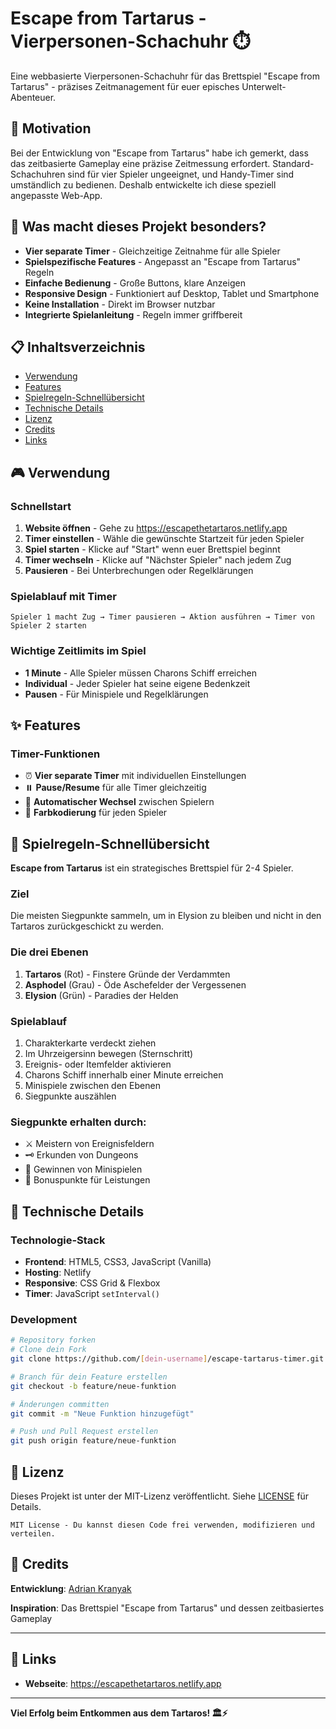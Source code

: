 # Escape from Tartarus - Vierpersonen-Schachuhr ⏱️

Eine webbasierte Vierpersonen-Schachuhr für das Brettspiel "Escape from Tartarus" - präzises Zeitmanagement für euer episches Unterwelt-Abenteuer.

## 🎯 Motivation

Bei der Entwicklung von "Escape from Tartarus" habe ich gemerkt, dass das zeitbasierte Gameplay eine präzise Zeitmessung erfordert. Standard-Schachuhren sind für vier Spieler ungeeignet, und Handy-Timer sind umständlich zu bedienen. Deshalb entwickelte ich diese speziell angepasste Web-App.

## 🚀 Was macht dieses Projekt besonders?

- **Vier separate Timer** - Gleichzeitige Zeitnahme für alle Spieler
- **Spielspezifische Features** - Angepasst an "Escape from Tartarus" Regeln
- **Einfache Bedienung** - Große Buttons, klare Anzeigen
- **Responsive Design** - Funktioniert auf Desktop, Tablet und Smartphone
- **Keine Installation** - Direkt im Browser nutzbar
- **Integrierte Spielanleitung** - Regeln immer griffbereit

## 📋 Inhaltsverzeichnis

- [Verwendung](#verwendung)
- [Features](#features)
- [Spielregeln-Schnellübersicht](#spielregeln-schnellübersicht)
- [Technische Details](#technische-details)
- [Lizenz](#lizenz)
- [Credits](#credits)
- [Links](#links)


## 🎮 Verwendung

### Schnellstart
1. **Website öffnen** - Gehe zu https://escapethetartaros.netlify.app
2. **Timer einstellen** - Wähle die gewünschte Startzeit für jeden Spieler
3. **Spiel starten** - Klicke auf "Start" wenn euer Brettspiel beginnt
4. **Timer wechseln** - Klicke auf "Nächster Spieler" nach jedem Zug
5. **Pausieren** - Bei Unterbrechungen oder Regelklärungen

### Spielablauf mit Timer
```
Spieler 1 macht Zug → Timer pausieren → Aktion ausführen → Timer von Spieler 2 starten
```

### Wichtige Zeitlimits im Spiel
- **1 Minute** - Alle Spieler müssen Charons Schiff erreichen
- **Individual** - Jeder Spieler hat seine eigene Bedenkzeit
- **Pausen** - Für Minispiele und Regelklärungen

## ✨ Features

### Timer-Funktionen
- ⏰ **Vier separate Timer** mit individuellen Einstellungen
- ⏸️ **Pause/Resume** für alle Timer gleichzeitig
- 🔄 **Automatischer Wechsel** zwischen Spielern
- 🎨 **Farbkodierung** für jeden Spieler

## 🎲 Spielregeln-Schnellübersicht

**Escape from Tartarus** ist ein strategisches Brettspiel für 2-4 Spieler.

### Ziel
Die meisten Siegpunkte sammeln, um in Elysion zu bleiben und nicht in den Tartaros zurückgeschickt zu werden.

### Die drei Ebenen
1. **Tartaros** (Rot) - Finstere Gründe der Verdammten
2. **Asphodel** (Grau) - Öde Aschefelder der Vergessenen
3. **Elysion** (Grün) - Paradies der Helden

### Spielablauf
1. Charakterkarte verdeckt ziehen
2. Im Uhrzeigersinn bewegen (Sternschritt)
3. Ereignis- oder Itemfelder aktivieren
4. Charons Schiff innerhalb einer Minute erreichen
5. Minispiele zwischen den Ebenen
6. Siegpunkte auszählen

### Siegpunkte erhalten durch:
- ⚔️ Meistern von Ereignisfeldern
- 🗝️ Erkunden von Dungeons
- 🎲 Gewinnen von Minispielen
- 🌟 Bonuspunkte für Leistungen

## 🔧 Technische Details

### Technologie-Stack
- **Frontend**: HTML5, CSS3, JavaScript (Vanilla)
- **Hosting**: Netlify
- **Responsive**: CSS Grid & Flexbox
- **Timer**: JavaScript `setInterval()`

### Development
```bash
# Repository forken
# Clone dein Fork
git clone https://github.com/[dein-username]/escape-tartarus-timer.git

# Branch für dein Feature erstellen
git checkout -b feature/neue-funktion

# Änderungen committen
git commit -m "Neue Funktion hinzugefügt"

# Push und Pull Request erstellen
git push origin feature/neue-funktion
```

## 📄 Lizenz

Dieses Projekt ist unter der MIT-Lizenz veröffentlicht. Siehe [LICENSE](LICENSE) für Details.

```
MIT License - Du kannst diesen Code frei verwenden, modifizieren und verteilen.
```

## 👥 Credits

**Entwicklung**: [Adrian Kranyak]([https://github.com/AKAu101])

**Inspiration**: Das Brettspiel "Escape from Tartarus" und dessen zeitbasiertes Gameplay


---

## 🔗 Links

- **Webseite**: https://escapethetartaros.netlify.app

---

**Viel Erfolg beim Entkommen aus dem Tartaros! 🏛️⚡**
